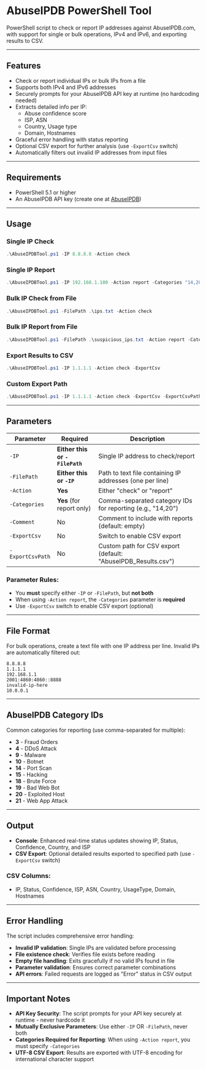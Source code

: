 # AbuseIPDB PowerShell Tool

PowerShell script to check or report IP addresses against AbuseIPDB.com, with support for single or bulk operations, IPv4 and IPv6, and exporting results to CSV.

---

## Features

- Check or report individual IPs or bulk IPs from a file
- Supports both IPv4 and IPv6 addresses
- Securely prompts for your AbuseIPDB API key at runtime (no hardcoding needed)
- Extracts detailed info per IP:
  - Abuse confidence score
  - ISP, ASN
  - Country, Usage type
  - Domain, Hostnames
- Graceful error handling with status reporting
- Optional CSV export for further analysis (use `-ExportCsv` switch)
- Automatically filters out invalid IP addresses from input files

---

## Requirements

- PowerShell 5.1 or higher
- An AbuseIPDB API key (create one at [AbuseIPDB](https://www.abuseipdb.com/account))

---

## Usage

### Single IP Check

```powershell
.\AbuseIPDBTool.ps1 -IP 8.8.8.8 -Action check
```

### Single IP Report

```powershell
.\AbuseIPDBTool.ps1 -IP 192.168.1.100 -Action report -Categories "14,20" -Comment "Port scanning detected"
```

### Bulk IP Check from File

```powershell
.\AbuseIPDBTool.ps1 -FilePath .\ips.txt -Action check
```

### Bulk IP Report from File

```powershell
.\AbuseIPDBTool.ps1 -FilePath .\suspicious_ips.txt -Action report -Categories "14,20"
```

### Export Results to CSV

```powershell
.\AbuseIPDBTool.ps1 -IP 1.1.1.1 -Action check -ExportCsv
```

### Custom Export Path

```powershell
.\AbuseIPDBTool.ps1 -IP 1.1.1.1 -Action check -ExportCsv -ExportCsvPath "MyResults.csv"
```

---

## Parameters

| Parameter | Required | Description |
|-----------|----------|-------------|
| `-IP` | **Either this or `-FilePath`** | Single IP address to check/report |
| `-FilePath` | **Either this or `-IP`** | Path to text file containing IP addresses (one per line) |
| `-Action` | **Yes** | Either "check" or "report" |
| `-Categories` | **Yes** (for report only) | Comma-separated category IDs for reporting (e.g., "14,20") |
| `-Comment` | No | Comment to include with reports (default: empty) |
| `-ExportCsv` | No | Switch to enable CSV export |
| `-ExportCsvPath` | No | Custom path for CSV export (default: "AbuseIPDB_Results.csv") |

### Parameter Rules:
- You **must** specify either `-IP` or `-FilePath`, but **not both**
- When using `-Action report`, the `-Categories` parameter is **required**
- Use `-ExportCsv` switch to enable CSV export (optional)

---

## File Format

For bulk operations, create a text file with one IP address per line. Invalid IPs are automatically filtered out:

```
8.8.8.8
1.1.1.1
192.168.1.1
2001:4860:4860::8888
invalid-ip-here
10.0.0.1
```

---

## AbuseIPDB Category IDs

Common categories for reporting (use comma-separated for multiple):

- **3** - Fraud Orders
- **4** - DDoS Attack  
- **9** - Malware
- **10** - Botnet
- **14** - Port Scan
- **15** - Hacking
- **18** - Brute Force
- **19** - Bad Web Bot
- **20** - Exploited Host
- **21** - Web App Attack

---

## Output

- **Console**: Enhanced real-time status updates showing IP, Status, Confidence, Country, and ISP
- **CSV Export**: Optional detailed results exported to specified path (use `-ExportCsv` switch)

### CSV Columns:
- IP, Status, Confidence, ISP, ASN, Country, UsageType, Domain, Hostnames

---

## Error Handling

The script includes comprehensive error handling:

- **Invalid IP validation**: Single IPs are validated before processing
- **File existence check**: Verifies file exists before reading
- **Empty file handling**: Exits gracefully if no valid IPs found in file
- **Parameter validation**: Ensures correct parameter combinations
- **API errors**: Failed requests are logged as "Error" status in CSV output

---

## Important Notes

- **API Key Security**: The script prompts for your API key securely at runtime - never hardcode it
- **Mutually Exclusive Parameters**: Use either `-IP` OR `-FilePath`, never both
- **Categories Required for Reporting**: When using `-Action report`, you must specify `-Categories`
- **UTF-8 CSV Export**: Results are exported with UTF-8 encoding for international character support
